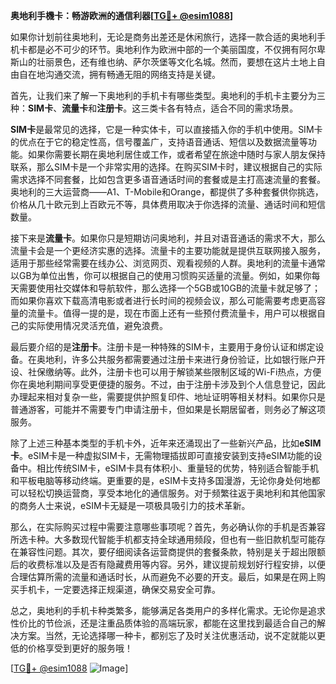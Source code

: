 **奥地利手機卡：畅游欧洲的通信利器[[TG💪+ @esim1088](https://t.me/s/esim1088)]**

如果你计划前往奥地利，无论是商务出差还是休闲旅行，选择一款合适的奥地利手机卡都是必不可少的环节。奥地利作为欧洲中部的一个美丽国度，不仅拥有阿尔卑斯山的壮丽景色，还有维也纳、萨尔茨堡等文化名城。然而，要想在这片土地上自由自在地沟通交流，拥有畅通无阻的网络支持是关键。

首先，让我们来了解一下奥地利的手机卡有哪些类型。奥地利的手机卡主要分为三种：**SIM卡**、**流量卡**和**注册卡**。这三类卡各有特点，适合不同的需求场景。

**SIM卡**是最常见的选择，它是一种实体卡，可以直接插入你的手机中使用。SIM卡的优点在于它的稳定性高，信号覆盖广，支持语音通话、短信以及数据流量等功能。如果你需要长期在奥地利居住或工作，或者希望在旅途中随时与家人朋友保持联系，那么SIM卡是一个非常实用的选择。在购买SIM卡时，建议根据自己的实际需求选择不同套餐，比如包含更多语音通话时间的套餐或是主打高速流量的套餐。奥地利的三大运营商——A1、T-Mobile和Orange，都提供了多种套餐供你挑选，价格从几十欧元到上百欧元不等，具体费用取决于你选择的流量、通话时间和短信数量。

接下来是**流量卡**。如果你只是短期访问奥地利，并且对语音通话的需求不大，那么流量卡会是一个更经济实惠的选择。流量卡的主要功能就是提供互联网接入服务，适用于那些经常需要在线办公、浏览网页、观看视频的人群。奥地利的流量卡通常以GB为单位出售，你可以根据自己的使用习惯购买适量的流量。例如，如果你每天需要使用社交媒体和导航软件，那么选择一个5GB或10GB的流量卡就足够了；而如果你喜欢下载高清电影或者进行长时间的视频会议，那么可能需要考虑更高容量的流量卡。值得一提的是，现在市面上还有一些预付费流量卡，用户可以根据自己的实际使用情况灵活充值，避免浪费。

最后要介绍的是**注册卡**。注册卡是一种特殊的SIM卡，主要用于身份认证和绑定设备。在奥地利，许多公共服务都需要通过注册卡来进行身份验证，比如银行账户开设、社保缴纳等。此外，注册卡也可以用于解锁某些限制区域的Wi-Fi热点，方便你在奥地利期间享受更便捷的服务。不过，由于注册卡涉及到个人信息登记，因此办理起来相对复杂一些，需要提供护照复印件、地址证明等相关材料。如果你只是普通游客，可能并不需要专门申请注册卡，但如果是长期居留者，则务必了解这项服务。

除了上述三种基本类型的手机卡外，近年来还涌现出了一些新兴产品，比如**eSIM卡**。eSIM卡是一种虚拟SIM卡，无需物理插拔即可直接安装到支持eSIM功能的设备中。相比传统SIM卡，eSIM卡具有体积小、重量轻的优势，特别适合智能手机和平板电脑等移动终端。更重要的是，eSIM卡支持多国漫游，无论你身处何地都可以轻松切换运营商，享受本地化的通信服务。对于频繁往返于奥地利和其他国家的商务人士来说，eSIM卡无疑是一项极具吸引力的技术革新。

那么，在实际购买过程中需要注意哪些事项呢？首先，务必确认你的手机是否兼容所选卡种。大多数现代智能手机都支持全球通用频段，但也有一些旧款机型可能存在兼容性问题。其次，要仔细阅读各运营商提供的套餐条款，特别是关于超出限额后的收费标准以及是否有隐藏费用等内容。另外，建议提前规划好行程安排，以便合理估算所需的流量和通话时长，从而避免不必要的开支。最后，如果是在网上购买手机卡，一定要选择正规渠道，确保交易安全可靠。

总之，奥地利的手机卡种类繁多，能够满足各类用户的多样化需求。无论你是追求性价比的节俭派，还是注重品质体验的高端玩家，都能在这里找到最适合自己的解决方案。当然，无论选择哪一种卡，都别忘了及时关注优惠活动，说不定就能以更低的价格享受到更好的服务哦！

[[TG💪+ @esim1088](https://t.me/s/esim1088) ![Image](https://i.postimg.cc/4NQfJmqS/Snipaste-2025-05-13-00-14-12.png)]